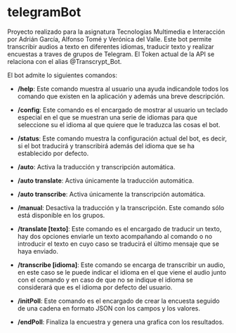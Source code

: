 # telegramBot

Proyecto realizado para la asignatura Tecnologías Multimedia e Interacción por Adrián García, Alfonso Tomé y Verónica del Valle. Este bot permite transcribir audios a texto en diferentes idiomas, traducir texto y realizar encuestas a traves de grupos de Telegram. El Token actual de la API se relaciona con el alias @Transcrypt_Bot.

El bot admite lo siguientes comandos:

* **/help**: Este comando muestra al usuario una ayuda indicandole todos los comando que existen en la aplicación y además una breve descripción.
 
* **/config**: Este comando es el encargado de mostrar al usuario un teclado especial en el que se muestran una serie de idiomas para que seleccione su el idioma al que quiere que le traduzca las cosas el bot.
 
* **/status**: Este comando muestra la configuración actual del bot, es decir, si el bot traducirá y transcribirá además del idioma que se ha establecido por defecto.
 
* **/auto**: Activa la traducción y transcripción automática.
 
* **/auto translate**:  Activa únicamente la traducción automática.
 
* **/auto transcribe**:  Activa únicamente la transcripción automática. 
 
* **/manual**: Desactiva la traducción y la transcripción. Este comando sólo está disponible en los grupos.
 
* **/translate [texto]**: Este comando es el encargado de traducir un texto, hay dos opciones enviarle un texto acompañando al comando o no introducir el texto en cuyo caso se traducirá el último mensaje que se haya enviado.
 
* **/transcribe [idioma]**: Este comando se encarga de transcribir un audio, en este caso se le puede indicar el idioma en el que viene el audio junto con el comando y en caso de que no se indique el idioma se considerará que es el idioma por defecto del usuario.
 
* **/initPoll**: Este comando es el encargado de crear la encuesta seguido de una cadena en formato JSON con los campos y los valores.

* **/endPoll**: Finaliza la encuestra y genera una grafica con los resultados.

